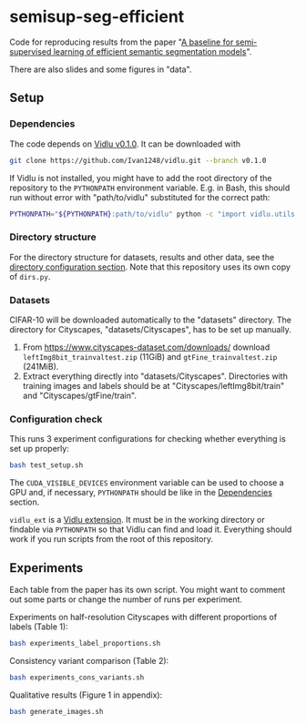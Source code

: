 # semisup-seg-efficient

Code for reproducing results from the paper "[A baseline for semi-supervised learning of efficient semantic segmentation models](https://arxiv.org/abs/2106.07075)".

There are also slides and some figures in "data".

## Setup

### Dependencies

The code depends on [Vidlu v0.1.0](https://github.com/Ivan1248/vidlu/releases/tag/v0.1.0). It can be downloaded with
```sh
git clone https://github.com/Ivan1248/vidlu.git --branch v0.1.0
```
If Vidlu is not installed, you might have to add the root directory of the repository to the `PYTHONPATH` environment variable. E.g. in Bash, this should run without error with "path/to/vidlu" substituted for the correct path:

```sh
PYTHONPATH="${PYTHONPATH}:path/to/vidlu" python -c "import vidlu.utils; print('success')"
```

### Directory structure

For the directory structure for datasets, results and other data, see the [directory configuration section](https://github.com/Ivan1248/vidlu#directory-configuration). Note that this repository uses its own copy of `dirs.py`.

### Datasets

CIFAR-10 will be downloaded automatically to the "datasets" directory. The directory for Cityscapes, "datasets/Cityscapes", has to be set up manually.

1. From <https://www.cityscapes-dataset.com/downloads/> download `leftImg8bit_trainvaltest.zip` (11GiB) and `gtFine_trainvaltest.zip` (241MiB).
2. Extract everything directly into "datasets/Cityscapes". Directories with training images and labels should be at "Cityscapes/leftImg8bit/train" and "Cityscapes/gtFine/train".

### Configuration check

This runs 3 experiment configurations for checking whether everything is set up properly:

```sh
bash test_setup.sh
```

The `CUDA_VISIBLE_DEVICES` environment variable can be used to choose a GPU and, if necessary, `PYTHONPATH` should be like in the [Dependencies](#dependencies) section.  

`vidlu_ext` is a [Vidlu extension](https://github.com/Ivan1248/Vidlu#extensions). It must be in the working directory or findable via `PYTHONPATH` so that Vidlu can find and load it. Everything should work if you run scripts from the root of this repository.

## Experiments

Each table from the paper has its own script. You might want to comment out some parts or change the number of runs per experiment.

Experiments on half-resolution Cityscapes with different proportions of labels (Table 1):

```sh
bash experiments_label_proportions.sh
```

Consistency variant comparison (Table 2):

```sh
bash experiments_cons_variants.sh
```

Qualitative results (Figure 1 in appendix):

```sh
bash generate_images.sh
```
